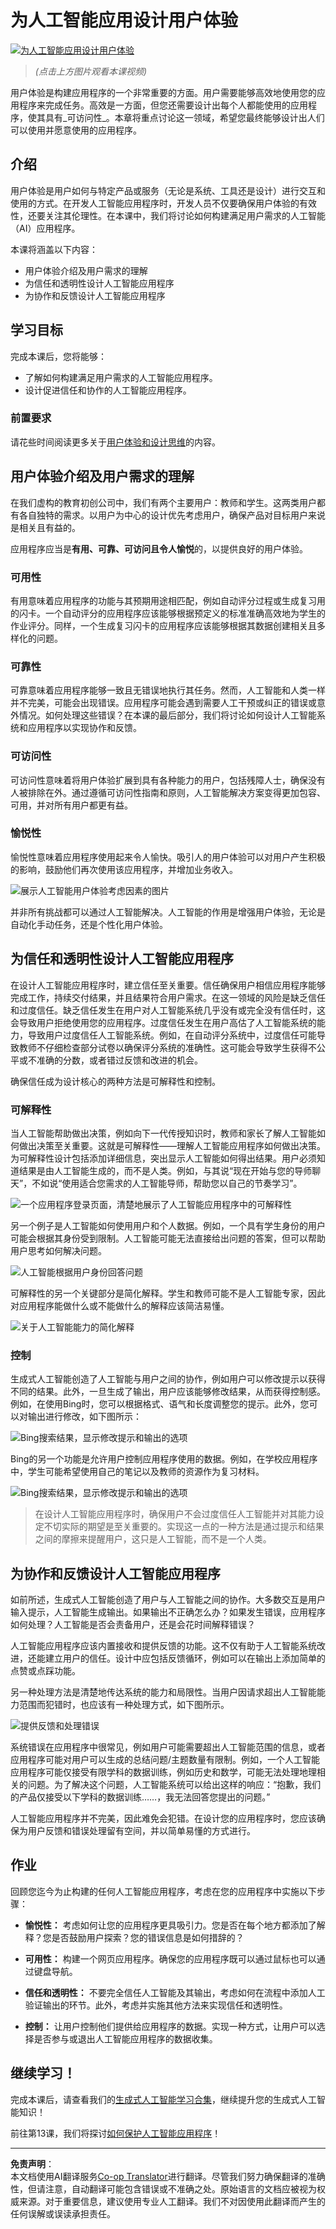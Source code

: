 <!--
CO_OP_TRANSLATOR_METADATA:
{
  "original_hash": "78bbeed50fd4dc9fdee931f5daf98cb3",
  "translation_date": "2025-10-17T23:20:20+00:00",
  "source_file": "12-designing-ux-for-ai-applications/README.md",
  "language_code": "zh"
}
-->
# 为人工智能应用设计用户体验

[![为人工智能应用设计用户体验](../../../translated_images/12-lesson-banner.c53c3c7c802e8f563953ce388f6a987ca493472c724d924b060be470951c53c8.zh.png)](https://youtu.be/VKbCejSICA8?si=MKj7GQYHfXRZyWW6)

> _(点击上方图片观看本课视频)_

用户体验是构建应用程序的一个非常重要的方面。用户需要能够高效地使用您的应用程序来完成任务。高效是一方面，但您还需要设计出每个人都能使用的应用程序，使其具有_可访问性_。本章将重点讨论这一领域，希望您最终能够设计出人们可以使用并愿意使用的应用程序。

## 介绍

用户体验是用户如何与特定产品或服务（无论是系统、工具还是设计）进行交互和使用的方式。在开发人工智能应用程序时，开发人员不仅要确保用户体验的有效性，还要关注其伦理性。在本课中，我们将讨论如何构建满足用户需求的人工智能（AI）应用程序。

本课将涵盖以下内容：

- 用户体验介绍及用户需求的理解
- 为信任和透明性设计人工智能应用程序
- 为协作和反馈设计人工智能应用程序

## 学习目标

完成本课后，您将能够：

- 了解如何构建满足用户需求的人工智能应用程序。
- 设计促进信任和协作的人工智能应用程序。

### 前置要求

请花些时间阅读更多关于[用户体验和设计思维](https://learn.microsoft.com/training/modules/ux-design?WT.mc_id=academic-105485-koreyst)的内容。

## 用户体验介绍及用户需求的理解

在我们虚构的教育初创公司中，我们有两个主要用户：教师和学生。这两类用户都有各自独特的需求。以用户为中心的设计优先考虑用户，确保产品对目标用户来说是相关且有益的。

应用程序应当是**有用、可靠、可访问且令人愉悦**的，以提供良好的用户体验。

### 可用性

有用意味着应用程序的功能与其预期用途相匹配，例如自动评分过程或生成复习用的闪卡。一个自动评分的应用程序应该能够根据预定义的标准准确高效地为学生的作业评分。同样，一个生成复习闪卡的应用程序应该能够根据其数据创建相关且多样化的问题。

### 可靠性

可靠意味着应用程序能够一致且无错误地执行其任务。然而，人工智能和人类一样并不完美，可能会出现错误。应用程序可能会遇到需要人工干预或纠正的错误或意外情况。如何处理这些错误？在本课的最后部分，我们将讨论如何设计人工智能系统和应用程序以实现协作和反馈。

### 可访问性

可访问性意味着将用户体验扩展到具有各种能力的用户，包括残障人士，确保没有人被排除在外。通过遵循可访问性指南和原则，人工智能解决方案变得更加包容、可用，并对所有用户都更有益。

### 愉悦性

愉悦性意味着应用程序使用起来令人愉快。吸引人的用户体验可以对用户产生积极的影响，鼓励他们再次使用该应用程序，并增加业务收入。

![展示人工智能用户体验考虑因素的图片](../../../translated_images/uxinai.d5b4ed690f5cefff0c53ffcc01b480cdc1828402e1fdbc980490013a3c50935a.zh.png)

并非所有挑战都可以通过人工智能解决。人工智能的作用是增强用户体验，无论是自动化手动任务，还是个性化用户体验。

## 为信任和透明性设计人工智能应用程序

在设计人工智能应用程序时，建立信任至关重要。信任确保用户相信应用程序能够完成工作，持续交付结果，并且结果符合用户需求。在这一领域的风险是缺乏信任和过度信任。缺乏信任发生在用户对人工智能系统几乎没有或完全没有信任时，这会导致用户拒绝使用您的应用程序。过度信任发生在用户高估了人工智能系统的能力，导致用户过度信任人工智能系统。例如，在自动评分系统中，过度信任可能导致教师不仔细检查部分试卷以确保评分系统的准确性。这可能会导致学生获得不公平或不准确的分数，或者错过反馈和改进的机会。

确保信任成为设计核心的两种方法是可解释性和控制。

### 可解释性

当人工智能帮助做出决策，例如向下一代传授知识时，教师和家长了解人工智能如何做出决策至关重要。这就是可解释性——理解人工智能应用程序如何做出决策。为可解释性设计包括添加详细信息，突出显示人工智能如何得出结果。用户必须知道结果是由人工智能生成的，而不是人类。例如，与其说“现在开始与您的导师聊天”，不如说“使用适合您需求的人工智能导师，帮助您以自己的节奏学习”。

![一个应用程序登录页面，清楚地展示了人工智能应用程序中的可解释性](../../../translated_images/explanability-in-ai.134426a96b498fbfdc80c75ae0090aedc0fc97424ae0734fccf7fb00a59a20d9.zh.png)

另一个例子是人工智能如何使用用户和个人数据。例如，一个具有学生身份的用户可能会根据其身份受到限制。人工智能可能无法直接给出问题的答案，但可以帮助用户思考如何解决问题。

![人工智能根据用户身份回答问题](../../../translated_images/solving-questions.b7dea1604de0cbd2e9c5fa00b1a68a0ed77178a035b94b9213196b9d125d0be8.zh.png)

可解释性的另一个关键部分是简化解释。学生和教师可能不是人工智能专家，因此对应用程序能做什么或不能做什么的解释应该简洁易懂。

![关于人工智能能力的简化解释](../../../translated_images/simplified-explanations.4679508a406c3621fa22bad4673e717fbff02f8b8d58afcab8cb6f1aa893a82f.zh.png)

### 控制

生成式人工智能创造了人工智能与用户之间的协作，例如用户可以修改提示以获得不同的结果。此外，一旦生成了输出，用户应该能够修改结果，从而获得控制感。例如，在使用Bing时，您可以根据格式、语气和长度调整您的提示。此外，您可以对输出进行修改，如下图所示：

![Bing搜索结果，显示修改提示和输出的选项](../../../translated_images/bing1.293ae8527dbe2789b675c8591c9fb3cb1aa2ada75c2877f9aa9edc059f7a8b1c.zh.png)

Bing的另一个功能是允许用户控制应用程序使用的数据。例如，在学校应用程序中，学生可能希望使用自己的笔记以及教师的资源作为复习材料。

![Bing搜索结果，显示修改提示和输出的选项](../../../translated_images/bing2.309f4845528a88c28c1c9739fb61d91fd993dc35ebe6fc92c66791fb04fceb4d.zh.png)

> 在设计人工智能应用程序时，确保用户不会过度信任人工智能并对其能力设定不切实际的期望是至关重要的。实现这一点的一种方法是通过提示和结果之间的摩擦来提醒用户，这只是人工智能，而不是一个人类。

## 为协作和反馈设计人工智能应用程序

如前所述，生成式人工智能创造了用户与人工智能之间的协作。大多数交互是用户输入提示，人工智能生成输出。如果输出不正确怎么办？如果发生错误，应用程序如何处理？人工智能是否会责备用户，还是会花时间解释错误？

人工智能应用程序应该内置接收和提供反馈的功能。这不仅有助于人工智能系统改进，还能建立用户的信任。设计中应包括反馈循环，例如可以在输出上添加简单的点赞或点踩功能。

另一种处理方法是清楚地传达系统的能力和局限性。当用户因请求超出人工智能能力范围而犯错时，也应该有一种处理方式，如下图所示。

![提供反馈和处理错误](../../../translated_images/feedback-loops.7955c134429a94663443ad74d59044f8dc4ce354577f5b79b4bd2533f2cafc6f.zh.png)

系统错误在应用程序中很常见，例如用户可能需要超出人工智能范围的信息，或者应用程序可能对用户可以生成的总结问题/主题数量有限制。例如，一个人工智能应用程序可能仅接受有限学科的数据训练，例如历史和数学，可能无法处理地理相关的问题。为了解决这个问题，人工智能系统可以给出这样的响应：“抱歉，我们的产品仅接受以下学科的数据训练……，我无法回答您提出的问题。”

人工智能应用程序并不完美，因此难免会犯错。在设计您的应用程序时，您应该确保为用户反馈和错误处理留有空间，并以简单易懂的方式进行。

## 作业

回顾您迄今为止构建的任何人工智能应用程序，考虑在您的应用程序中实施以下步骤：

- **愉悦性：** 考虑如何让您的应用程序更具吸引力。您是否在每个地方都添加了解释？您是否鼓励用户探索？您的错误信息是如何措辞的？

- **可用性：** 构建一个网页应用程序。确保您的应用程序既可以通过鼠标也可以通过键盘导航。

- **信任和透明性：** 不要完全信任人工智能及其输出，考虑如何在流程中添加人工验证输出的环节。此外，考虑并实施其他方法来实现信任和透明性。

- **控制：** 让用户控制他们提供给应用程序的数据。实现一种方式，让用户可以选择是否参与或退出人工智能应用程序的数据收集。

<!-- ## [课后测验](../../../12-designing-ux-for-ai-applications/quiz-url) -->

## 继续学习！

完成本课后，请查看我们的[生成式人工智能学习合集](https://aka.ms/genai-collection?WT.mc_id=academic-105485-koreyst)，继续提升您的生成式人工智能知识！

前往第13课，我们将探讨[如何保护人工智能应用程序](../13-securing-ai-applications/README.md?WT.mc_id=academic-105485-koreyst)！

---

**免责声明**：  
本文档使用AI翻译服务[Co-op Translator](https://github.com/Azure/co-op-translator)进行翻译。尽管我们努力确保翻译的准确性，但请注意，自动翻译可能包含错误或不准确之处。原始语言的文档应被视为权威来源。对于重要信息，建议使用专业人工翻译。我们不对因使用此翻译而产生的任何误解或误读承担责任。